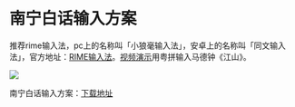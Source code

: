 # 南宁白话输入方案

推荐rime输入法，pc上的名称叫「小狼毫输入法」，安卓上的名称叫「同文输入法」，官方地址：[RIME输入法](https://rime.im/)。[视频演示](https://www.douban.com/note/664063220/)用粤拼输入马德钟《江山》。

![](http://wx1.sinaimg.cn/large/69144085gy1fxfy2tgoipj20kt0ebdgh.jpg)

南宁白话输入方案：[下载地址](https://github.com/leimaau/naamning_jyutping) 

